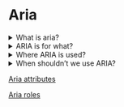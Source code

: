 # Aria

<details>
  <summary>What is aria?</summary>

The ARIA modifies the accessibility tree, modifying how assistive technology presents the content to your users. ARIA doesn't change anything about an element's function or behavior. When not using semantic HTML elements for their intended purpose and default functionality, you must use JavaScript to manage behavior, focus, and ARIA states.

</details>

<details>
  <summary>ARIA is for what?</summary>

It especially helps with dynamic content and advanced user interface controls developed with HTML, JavaScript, and related technologies. Without WAI-ARIA certain functionality used in Web-sites is not available to some users with disabilities, especially people who rely on screen readers and people who cannot use a mouse.

</details>

<details>
  <summary>Where ARIA is used?</summary>

There are three main components used in ARIA:

- Roles;
- States;
- Properties.

</details>

<details>
  <summary>When shouldn’t we use ARIA?</summary>

W3C actually created the Rules of ARIA Use to help to guide us in this question. There are five of them, starting with:

- Use native HTML at all times;
- Do not change native HTML semantics unless you absolutely have to;
- All interactive ARIA controls must be keyboard accessible;
- For all elements that are focusable, do not ever add role="presentation" or aria-hidden="true";
- All interactive elements must have an accessible name.

</details>

[Aria attributes](ARIA_ATTRIBUTES.md)

[Aria roles](ARIA_ROLES.md)

